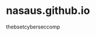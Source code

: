# nasaus.github.io
thebsetcyberseccomp

<html>
  <head>
    <meta name="google-site-verification" content="VkltotxdUyNGHy61-n6RidRYVyMr0sEqO_Mq79tNWoQ" />
  </head>
</html>
